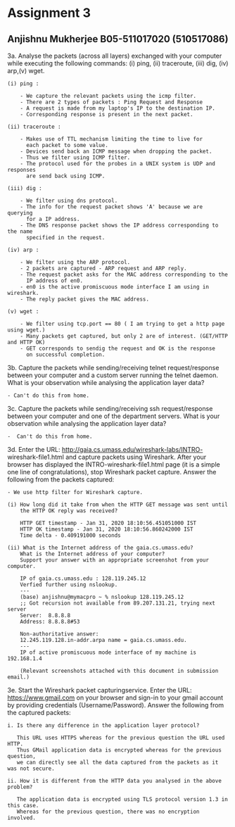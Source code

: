 # Assignment 3

## Anjishnu Mukherjee B05-511017020 (510517086)

3a. Analyse the packets (across all layers) exchanged with your computer while executing the
    following commands: (i) ping, (ii) traceroute, (iii) dig, (iv) arp,(v) wget.

    (i) ping :

        - We capture the relevant packets using the icmp filter. 
        - There are 2 types of packets : Ping Request and Response
        - A request is made from my laptop's IP to the destination IP.
        - Corresponding response is present in the next packet.

    (ii) traceroute :

        - Makes use of TTL mechanism limiting the time to live for 
          each packet to some value.
        - Devices send back an ICMP message when dropping the packet.
        - Thus we filter using ICMP filter.
        - The protocol used for the probes in a UNIX system is UDP and responses 
          are send back using ICMP.

    (iii) dig :

        - We filter using dns protocol.
        - The info for the request packet shows 'A' because we are querying
          for a IP address.
        - The DNS response packet shows the IP address corresponding to the name 
          specified in the request.

    (iv) arp :

        - We filter using the ARP protocol.
        - 2 packets are captured - ARP request and ARP reply.
        - The request packet asks for the MAC address corresponding to the 
          IP address of en0.
        - en0 is the active promiscuous mode interface I am using in wireshark.
        - The reply packet gives the MAC address.

    (v) wget :

        - We filter using tcp.port == 80 ( I am trying to get a http page using wget.)
        - Many packets get captured, but only 2 are of interest. (GET/HTTP and HTTP OK)
        - GET corresponds to sendig the request and OK is the response 
          on successful completion.

3b. Capture the packets while sending/receiving telnet request/response between your computer and a
    custom server running the telnet daemon. What is your observation while analysing the application layer data?

    - Can't do this from home.

3c. Capture the packets while sending/receiving ssh request/response
    between your computer and one of the department servers. What is your observation while
    analysing the application layer data?

    -  Can't do this from home.

3d. Enter the URL: <http://gaia.cs.umass.edu/wireshark-labs/INTRO-> wireshark-file1.html and capture packets using Wireshark.
    After your browser has displayed the INTRO-wireshark-file1.html page (it is a simple one line of congratulations), stop Wireshark packet capture. Answer the following from the packets captured:

    - We use http filter for Wireshark capture.

    (i) How long did it take from when the HTTP GET message was sent until 
        the HTTP OK reply was received?

        HTTP GET timestamp - Jan 31, 2020 18:10:56.451051000 IST
        HTTP OK timestamp - Jan 31, 2020 18:10:56.860242000 IST
        Time delta - 0.409191000 seconds

    (ii) What is the Internet address of the gaia.cs.umass.edu?     
        What is the Internet address of your computer? 
        Support your answer with an appropriate screenshot from your computer.

        IP of gaia.cs.umass.edu : 128.119.245.12
        Verfied further using nslookup.
        ---
        (base) anjishnu@mymacpro ~ % nslookup 128.119.245.12
        ;; Got recursion not available from 89.207.131.21, trying next server
        Server:  8.8.8.8
        Address: 8.8.8.8#53

        Non-authoritative answer:
        12.245.119.128.in-addr.arpa name = gaia.cs.umass.edu.
        ---
        IP of active promiscuous mode interface of my machine is 192.168.1.4

        (Relevant screenshots attached with this document in submission email.)

3e. Start the Wireshark packet capturingservice. Enter the URL: <https://www.gmail.com> on your browser
    and sign-in to your gmail account by providing credentials (Username/Password).
    Answer the following from the captured packets:

    i. Is there any difference in the application layer protocol?
    
       This URL uses HTTPS whereas for the previous question the URL used HTTP.
       Thus GMail application data is encrypted whereas for the previous question, 
       we can directly see all the data captured from the packets as it was not secure.

    ii. How it is different from the HTTP data you analysed in the above problem?

       The application data is encrypted using TLS protocol version 1.3 in this case.
       Whereas for the previous question, there was no encryption involved.
